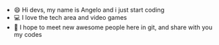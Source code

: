 - 😄 Hi devs, my name is Angelo and i just start coding
- 💻 I love the tech area and video games
- 🍃 I hope to meet new awesome people here in git, and share with you my codes 
